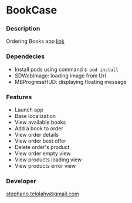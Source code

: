 # BookCase

### Description ###

Ordering Books app [link](https://github.com/xebia-france/recruitment-tests/blob/master/ExerciceMobile.md)


### Dependecies ###
* Install pods using command `$ pod install`
* SDWebImage: loading image from Url
* MBProgressHUD: displaying floating message


### Features ###

* Launch app
* Base localization
* View available books
* Add a book to order
* View order details
* View order best offer
* Delete order's product
* View order empty view
* View products loading view
* View products error view

### Developer ###
stephano.telolahy@gmail.com